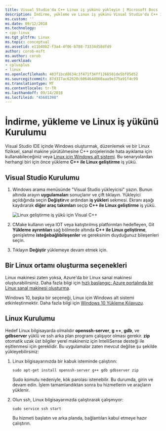 ```yaml
---
title: Visual Studio'da C++ Linux iş yükünü yükleyin | Microsoft Docs
description: İndirme, yükleme ve Linux iş yükünü Visual Studio'da C++ için Kurulum açıklar.
ms.custom: ''
ms.date: 09/12/2018
ms.technology:
- cpp-linux
ms.tgt_pltfrm: Linux
ms.topic: conceptual
ms.assetid: e11b40b2-f3a4-4f06-b788-73334d58dfd9
author: corob-msft
ms.author: corob
ms.workload:
- cplusplus
- linux
ms.openlocfilehash: 403f1bcd8634c3f471f34ff1266501de5bf05d52
ms.sourcegitcommit: 87d317ac62620c606464d860aaa9e375a91f4c99
ms.translationtype: MT
ms.contentlocale: tr-TR
ms.lasthandoff: 09/14/2018
ms.locfileid: "45601398"
---
```

# <a name="download-install-and-setup-the-linux-workload"></a>İndirme, yükleme ve Linux iş yükünü Kurulumu

Visual Studio IDE içinde Windows oluşturmak, düzenlemek ve bir Linux fiziksel, sanal makine yürütülmesine C++ projelerinde hata ayıklama için kullanabileceğiniz veya [Linux için Windows alt sistemi](/windows/wsl/about). Bu senaryolardan herhangi biri için önce yükleme **C++ ile Linux geliştirme** iş yükü.

## <a name="visual-studio-setup"></a>Visual Studio Kurulumu

1. Windows arama menüsünde "Visual Studio yükleyicisi" yazın. Bunun altında arayın **uygulamaları** sonuçlanır ve çift tıklayın. Yükleyici açıldığında seçin **Değiştir**ve ardından **iş yükleri** sekmesi. Ekranı aşağı kaydırarak **diğer araç takımları** seçip **C++ ile Linux geliştirme** iş yükü.

   ![Linux geliştirme iş yükü için Visual C++](media/linuxworkload.png)

1. CMake kullanın veya IOT veya katıştırılmış platformları hedefleyen, Git **Yükleme ayrıntıları** sağ bölmede altında **C++ ile Linux geliştirme**, genişletme **isteğebağlıbileşenler** ve gereksinim duyduğunuz bileşenleri seçin. 

1. Tıklayın **Değiştir** yüklemeye devam etmek için.


## <a name="options-for-creating-a-linux-environment"></a>Bir Linux ortamı oluşturma seçenekleri

Linux makinesi zaten yoksa, Azure'da bir Linux sanal makinesi oluşturabilirsiniz. Daha fazla bilgi için [hızlı başlangıç: Azure portalında bir Linux sanal makinesi oluşturma](/azure/virtual-machines/linux/quick-create-portal).

Windows 10, başka bir seçeneği, Linux için Windows alt sistemi etkinleştirmektir. Daha fazla bilgi için [Windows 10 Yükleme Kılavuzu](/windows/wsl/install-win10).

## <a name="linux-setup"></a>Linux Kurulumu

Hedef Linux bilgisayarda olmalıdır **openssh-server**, **g ++**, **gdb**, ve **gdbserver** yüklü ve ssh arka plan programı çalışıyor olması gerekir. **zip** otomatik uzak üst bilgiler yerel makineniz için IntelliSense desteği ile eşitlenmesi için gereklidir. Bu uygulamalar zaten mevcut değilse şu şekilde yükleyebilirsiniz:

1. Linux bilgisayarınızda bir kabuk isteminde çalıştırın:

   `sudo apt-get install openssh-server g++ gdb gdbserver zip`

   Sudo komutu nedeniyle, kök parolası istenebilir.  Bu durumda, girin ve devam edin.  İşlem tamamlandıktan sonra bu hizmetlerin ve araçların yüklenir.

1. Olun ssh, Linux bilgisayarınızda çalıştırarak çalışmıyor:

   `sudo service ssh start`

   Bu hizmeti başlatın ve arka planda, bağlantıları kabul etmeye hazır çalıştırın.
